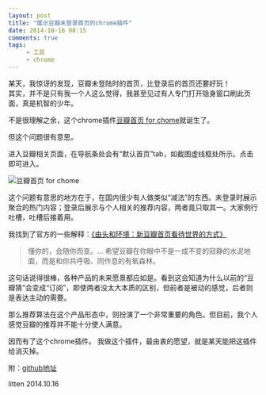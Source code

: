 ```yaml
---
layout: post
title: "展示豆瓣未登录首页的chrome插件"
date: 2014-10-16 08:15
comments: true
tags:
     - 工具
     - chrome
---
```


某天，我惊讶的发现，豆瓣未登陆时的首页，比登录后的首页还要好玩！          
其实，并不是只有我一个人这么觉得，我甚至见过有人专门打开隐身窗口刷此页面，真是机智的少年。        

不是很理解之余，这个chrome插件[豆瓣首页 for chome](https://chrome.google.com/webstore/detail/%E8%B1%86%E7%93%A3%E9%A6%96%E9%A1%B5/pkciaaffjliomglnmjcjekkinbnnjcah?hl=zh-CN)就诞生了。

但这个问题很有意思。
<!--more-->

进入豆瓣相关页面，在导航条处会有“默认首页”tab，如截图虚线框处所示。点击即可进入。

![豆瓣首页 for chome](https://lh3.googleusercontent.com/Fo9kVNBCTqFVjBZUg901r0r50cB5zlVPN9DN5dbBBo_tpXFWTUUny-715sBnlwLVzdzZCm8s=s640-h400-e365-rw)


这个问题有意思的地方在于，在国内很少有人做类似“减法”的东西。未登录时展示聚合的热门内容；登录后展示与个人相关的推荐内容，两者竟只取其一。大家例行吐槽，吐槽后接着用。

我找到了官方的一些解释：[《由头和环境：新豆瓣首页看待世界的方式》](http://blog.douban.com/douban/2013/09/06/2662/)

> 懂你的，会随你而变。… 希望豆瓣在你眼中不是一成不变的寂静的水泥地面，而是和你共呼吸、同作息的有氧森林。

这句话说得很棒，各种产品的未来愿景都应如是。看到这会知道为什么以前的“豆瓣猜”会变成“订阅”，即使两者没太大本质的区别，但前者是被动的感觉，后者则是表达主动的需要。

那么推荐算法在这个产品形态中，则扮演了一个非常重要的角色。但目前，我个人感觉豆瓣的推荐并不能十分使人满意。

因而有了这个chrome插件。
我做这个插件，最由衷的愿望，就是某天能把这插件给消灭掉。

附：[github地址](https://github.com/litten/douban-index)

litten 2014.10.16
